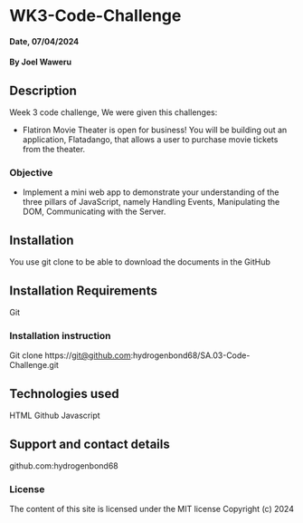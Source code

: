 # WK3-Code-Challenge

#### Date, 07/04/2024

#### By Joel Waweru

## Description
Week 3 code challenge, We were given this challenges:
- Flatiron Movie Theater is open for business! You will be building out an application, Flatadango, that allows a user to purchase movie tickets from the theater.

### Objective
- Implement a mini web app to demonstrate your understanding of the three pillars of JavaScript, namely Handling Events, Manipulating the DOM, Communicating with the Server.

## Installation
You use git clone to be able to download the documents in the GitHub

## Installation Requirements
Git

### Installation instruction

Git clone https://git@github.com:hydrogenbond68/SA.03-Code-Challenge.git



## Technologies used
HTML
Github
Javascript

## Support and contact details
github.com:hydrogenbond68

### License
The content of this site is licensed under the MIT license
Copyright (c) 2024
